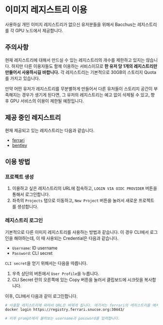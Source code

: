 # 이미지 레지스트리 이용

사용하실 개인 이미지 레지스트리가 없으신 유저분들을 위해서 Bacchus는 레지스트리를 각 GPU 노드에서 제공합니다.

## 주의사항

현재 레지스트리에 대해서 만드실 수 있는 레지스트리의 개수를 제한하고 있지는 않습니다. 하지만 다른 이용자들도 함께 이용하는 서비스이므로 **한 유저 당 1개의 레지스트리만 만들어서 사용하시길 바랍니다.** 각 레지스트리는 기본적으로 30GB의 스토리지 Quota를 가지고 있습니다.

만약 어떤 유저가 레지스트리를 무분별하게 만들어서 다른 유저들이 스토리지 공간이 부족해지는 경우가 생기게 된다면, 그 유저의 레지스트리는 예고 없이 삭제될 수 있고, 향후 GPU 서비스의 이용이 제한될 예정입니다.

## 제공 중인 레지스트리

현재 제공되고 있는 레지스트리는 다음과 같습니다.

* [ferrari](https://registry.ferrari.snucse.org:30443/)
* [bentley](https://registry.bentley.snucse.org:30443/)

## 이용 방법

### 프로젝트 생성

1. 이용하고 싶은 레지스트리의 URL에 접속하고, `LOGIN VIA OIDC PROVIDER` 버튼을 통해서 로그인합니다.
1. 좌측의 `Projects` 탭으로 이동하고, `New Project` 버튼을 눌러서 새로운 프로젝트를 생성합니다.

### 레지스트리 로그인

기본적으로 다른 이미지 레지스트리를 사용하는 방법과 같습니다. 이 경우 CLI에서 로그인을 해야하는데, 이 때 사용되는 Credential은 다음과 같습니다.

* `Username`: ID username
* `Password`: CLI secret

`CLI secret`을 얻기 위해서는 다음을 따릅니다.

1. 우측 상단의 버튼에서 `User Profile`을 누릅니다.
1. CLI Secret 란의 오른쪽에 있는 Copy 버튼을 눌러서 클립보드에 시크릿을 복사합니다.

이후, CLI에서 다음과 같이 로그인합니다.

```sh
# 사용할 레지스트리에 따라서 URL은 바뀌게 됩니다. 여기서는 ferrari의 레지스트리를 예시로 들겠습니다.
docker login https://registry.ferrari.snucse.org:30443/

# 이후 prompt에서 물어보는 username과 password를 입력합니다.
```
